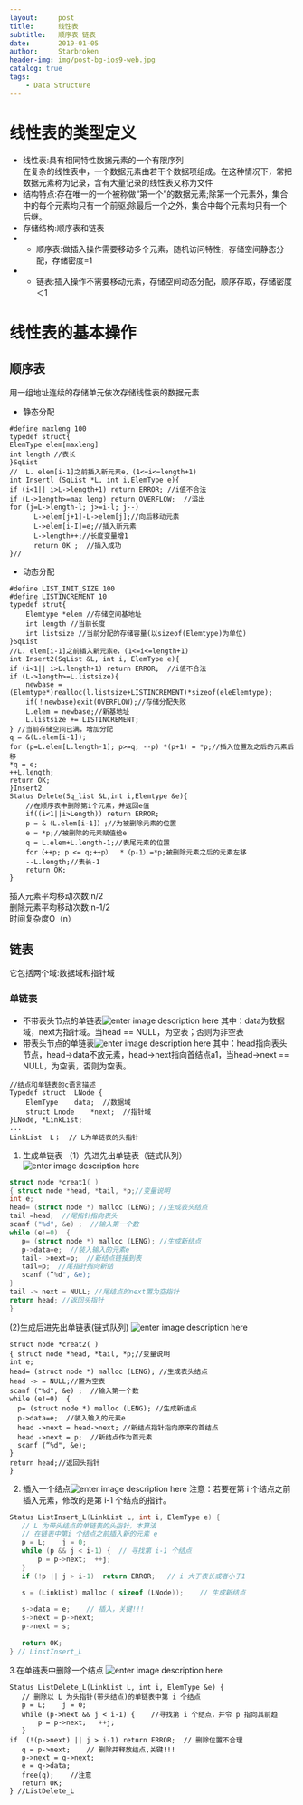 ```yaml
---
layout:     post
title:      线性表
subtitle:   顺序表 链表
date:       2019-01-05
author:     Starbroken
header-img: img/post-bg-ios9-web.jpg
catalog: true
tags:
    - Data Structure
---
```


# 线性表的类型定义
- 线性表:具有相同特性数据元素的一个有限序列<br>
在复杂的线性表中，一个数据元素由若干个数据项组成。在这种情况下，常把数据元素称为记录，含有大量记录的线性表又称为文件<br>
- 结构特点:存在唯一的一个被称做“第一个”的数据元素;除第一个元素外，集合中的每个元素均只有一个前驱;除最后一个之外，集合中每个元素均只有一个后继。<br>
- 存储结构:顺序表和链表<br>
-  - 顺序表:做插入操作需要移动多个元素，随机访问特性，存储空间静态分配，存储密度=1<br>
-  - 链表:插入操作不需要移动元素，存储空间动态分配，顺序存取，存储密度＜1

# 线性表的基本操作
## 顺序表
用一组地址连续的存储单元依次存储线性表的数据元素
- 静态分配
```
#define maxleng 100
typedef struct{
ElemType elem[maxleng]
int length //表长
}SqList
//  L. elem[i-1]之前插入新元素e，(1<=i<=length+1)
int Insertl (SqList *L, int i,ElemType e){ 
if (i<1|| i>L->length+1) return ERROR; //i值不合法
if (L->1ength>=max leng) return OVERFLOW;  //溢出
for (j=L->length-l; j>=i-l; j--)
      L->elem[j+1]-L->elem[j];//向后移动元素
      L->elem[i-I]=e;//插入新元素
      L->length++;//长度变量增1
      return 0K ;  //插入成功
}//
```

- 动态分配

```
#define LIST_INIT_SIZE 100
#define LISTINCREMENT 10
typedef strut{
    Elemtype *elem //存储空间基地址
    int length //当前长度
    int listsize //当前分配的存储容量(以sizeof(Elemtype)为单位)
}SqList
//L. elem[i-1]之前插入新元素e，(1<=i<=length+1)
int Insert2(SqList &L, int i, ElemType e){ 
if (i<1|| i>L.length+1) return ERROR;  //i值不合法
if (L->1ength>=L.listsize){
    newbase = (Elemtype*)realloc(l.listsize+LISTINCREMENT)*sizeof(eleElemtype);
    if(！newbase)exit(OVERFLOW);//存储分配失败
    L.elem = newbase;//新基地址
    L.listsize += LISTINCREMENT;
} //当前存储空间已满，增加分配
q = &(L.elem[i-1]);
for (p=L.elem[L.length-1]; p>=q; --p) *(p+1) = *p;//插入位置及之后的元素后移
*q = e;
++L.length;
return OK;
}Insert2
Status Delete(Sq_list &L,int i,Elemtype &e){
    //在顺序表中删除第i个元素，并返回e值
    if((i<1||i>Length)) return ERROR;
    p = &（L.elem[i-1]）;//为被删除元素的位置
    e = *p;//被删除的元素赋值给e
    q = L.elem+L.length-1;//表尾元素的位置
    for（++p; p <= q;++p）  *（p-1）=*p;被删除元素之后的元素左移
    --L.length;//表长-1
    return OK;
}
```

插入元素平均移动次数:n/2<br>
删除元素平均移动次数:n-1/2<br>
时间复杂度O（n）

## 链表

它包括两个域:数据域和指针域
### 单链表
- 不带表头节点的单链表![enter image description here](http://m.qpic.cn/psb?/V12e6XW42o3RKq/BiecWW2e9ggcgjB3Riilv7UEbAer.2FYNhgmLDz8aQc!/b/dL8AAAAAAAAA&bo=aAJvAGgCbwADCSw!&rf=viewer_4)
其中：data为数据域，next为指针域。当head == NULL，为空表；否则为非空表
- 带表头节点的单链表![enter image description here](http://m.qpic.cn/psb?/V12e6XW42o3RKq/hkPwBL1jplOZZwP8*.SqY1shDeUmwfTLmGh1lSUWyFs!/b/dMAAAAAAAAAA&bo=QgIcAUICHAEDCSw!&rf=viewer_4)
其中：head指向表头节点，head->data不放元素，head->next指向首结点a1，当head->next == NULL，为空表，否则为空表。
```
//结点和单链表的c语言描述
Typedef struct  LNode {
	ElemType	data;  //数据域
	struct Lnode	*next;  //指针域
}LNode, *LinkList; 
...
LinkList  L；  // L为单链表的头指针
```
 1. 生成单链表
 （1）先进先出单链表（链式队列）
 ![enter image description here](http://m.qpic.cn/psb?/V12e6XW42o3RKq/xbp2EuXDn5kw3guLlTqAhPveMIo0GeQgUH79NIo4N0s!/b/dDQBAAAAAAAA&bo=RQMOAkUDDgIDGTw!&rf=viewer_4)
 
 ```c
 struct node *creat1( )
{ struct node *head, *tail, *p;//变量说明
int e;
head= (struct node *) malloc (LENG); //生成表头结点
tail =head;  //尾指针指向表头
scanf ("%d", &e) ;  //输入第一个数
while (e!=0)  { 
	p= (struct node *) malloc (LENG); //生成新结点
	p->data=e;  //装入输入的元素e
	tail- >next=p;  //新结点链接到表
	tail=p;  //尾指针指向新结
	scanf (“%d", &e);  
}
tail -> next = NULL; //尾结点的next置为空指针
return head; //返回头指针
}
 ```
 (2)生成后进先出单链表(链式队列)
 ![enter image description here](http://m.qpic.cn/psb?/V12e6XW42o3RKq/7nypra88p8XoGEa69PGUEW69wBkxwPnXDrhujqkxUc4!/b/dL8AAAAAAAAA&bo=2wI2AdsCNgEDCSw!&rf=viewer_4)
  ```
 struct node *creat2( )
{ struct node *head, *tail, *p;//变量说明
int e;
head= (struct node *) malloc (LENG); //生成表头结点
head -> = NULL;//置为空表
scanf ("%d", &e) ;  //输入第一个数
while (e!=0)  { 
	p= (struct node *) malloc (LENG); //生成新结点
	p->data=e;  //装入输入的元素e
	head ->next = head->next; //新结点指针指向原来的首结点
	head ->next = p;  //新结点作为首元素
	scanf (“%d", &e);  
}
return head;//返回头指针
}
 ```
 2. 插入一个结点![enter image description here](http://m.qpic.cn/psb?/V12e6XW42o3RKq/gPRLVUMwNxumiwERKCxsk.QS4AGpmk*OiLdQj6us6fE!/b/dMEAAAAAAAAA&bo=dAGXAHQBlwADCSw!&rf=viewer_4)
 注意：若要在第 i 个结点之前插入元素，修改的是第 i-1 个结点的指针。
 ```c
 Status ListInsert_L(LinkList L, int i, ElemType e) {
	// L 为带头结点的单链表的头指针，本算法
	// 在链表中第i 个结点之前插入新的元素 e
	p = L;    j = 0;
	while (p && j < i-1) {	// 寻找第 i-1 个结点
		p = p->next;  ++j; 
	}   
	if (!p || j > i-1)	return ERROR;	// i 大于表长或者小于1 

	s = (LinkList) malloc ( sizeof (LNode));	// 生成新结点
	
	s->data = e;	// 插入，关键!!!
	s->next = p->next;      
	p->next = s; 
	
	return OK;
} // LinstInsert_L
 ```
 3.在单链表中删除一个结点
 ![enter image description here](http://m.qpic.cn/psb?/V12e6XW42o3RKq/EiLusvK3WGWJIGDHtpvnzk8ryI7HED7*Ar24RieM*Yw!/b/dFIBAAAAAAAA&bo=4QLBAeECwQEDCSw!&rf=viewer_4)
 ```
 Status ListDelete_L(LinkList L, int i, ElemType &e) {
	// 删除以 L 为头指针(带头结点)的单链表中第 i 个结点
	p = L;    j = 0;
	while (p->next && j < i-1) {	//寻找第 i 个结点，并令 p 指向其前趋
		p = p->next;   ++j; 
	} 
if  (!(p->next) || j > i-1)	return ERROR;  // 删除位置不合理
	q = p->next;	// 删除并释放结点,关键!!!
	p->next = q->next;
	e = q->data;   
	free(q);	//注意
	return OK;
} //ListDelete_L
 ```
